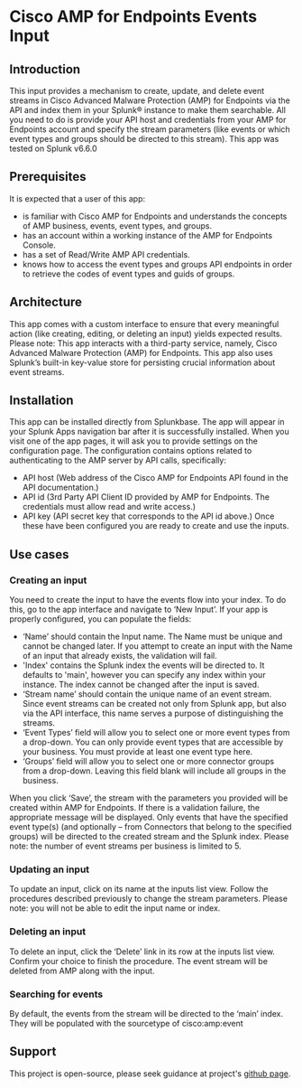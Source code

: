 [comment]: <> (Readme for splunkbase)

# Cisco AMP for Endpoints Events Input

## Introduction
This input provides a mechanism to create, update, and delete event streams in Cisco Advanced Malware Protection (AMP) for Endpoints via the API and index them in your Splunk® instance to make them searchable. All you need to do is provide your API host and credentials from your AMP for Endpoints account and specify the stream parameters (like events or which event types and groups should be directed to this stream). 
This app was tested on Splunk v6.6.0


## Prerequisites
It is expected that a user of this app: 
- is familiar with Cisco AMP for Endpoints and understands the concepts of AMP business, events, event types, and groups. 
- has an account within a working instance of the AMP for Endpoints Console.
- has a set of Read/Write AMP API credentials.
- knows how to access the event types and groups API endpoints in order to retrieve the codes of event types and guids of groups.


## Architecture
This app comes with a custom interface to ensure that every meaningful action (like creating, editing, or deleting an input) 
yields expected results.
Please note: This app interacts with a third-party service, namely, Cisco Advanced Malware Protection (AMP) for Endpoints. 
This app also uses Splunk’s built-in key-value store for persisting crucial information about event streams.


## Installation
This app can be installed directly from Splunkbase. The app will appear in your Splunk Apps navigation bar after it is 
successfully installed. When you visit one of the app pages, it will ask you to provide settings on the configuration page. 
The configuration contains options related to authenticating to the AMP server by API calls, specifically:
- API host (Web address of the Cisco AMP for Endpoints API found in the API documentation.)
- API id (3rd Party API Client ID provided by AMP for Endpoints. The credentials must allow read and write access.)
- API key (API secret key that corresponds to the API id above.)
Once these have been configured you are ready to create and use the inputs.

## Use cases


### Creating an input
You need to create the input to have the events flow into your index. To do this, go to the app interface and navigate to 
‘New Input’. If your app is properly configured, you can populate the fields:
- ‘Name’ should contain the Input name. The Name must be unique and cannot be changed later. If you attempt to 
create an input with the Name of an input that already exists, the validation will fail.
- 'Index' contains the Splunk index the events will be directed to. It defaults to 'main', however you can specify any
index within your instance. The index cannot be changed after the input is saved.
- ‘Stream name’ should contain the unique name of an event stream. Since event streams can be created not only from 
Splunk app, but also via the API interface, this name serves a purpose of distinguishing the streams.
- ‘Event Types’ field will allow you to select one or more event types from a drop-down. You can only provide event types 
that are accessible by your business. You must provide at least one event type here.
- ‘Groups’ field will allow you to select one or more connector groups from a drop-down. Leaving this field blank will 
include all groups in the business.

When you click ‘Save’, the stream with the parameters you provided will be created within AMP for Endpoints. 
If there is a validation failure, the appropriate message will be displayed. 
Only events that have the specified event type(s) (and optionally – from Connectors that belong to the specified groups) 
will be directed to the created stream and the Splunk index.
Please note: the number of event streams per business is limited to 5.

### Updating an input
To update an input, click on its name at the inputs list view. Follow the procedures described previously to change the 
stream parameters. Please note: you will not be able to edit the input name or index.

### Deleting an input
To delete an input, click the ‘Delete’ link in its row at the inputs list view. Confirm your choice to finish the procedure. 
The event stream will be deleted from AMP along with the input.

### Searching for events
By default, the events from the stream will be directed to the ‘main’ index. They will be populated with the sourcetype of cisco:amp:event

## Support
This project is open-source, please seek guidance at project's [github page](https://github.com/Cisco-AMP/amp4e_splunk_events_input).
